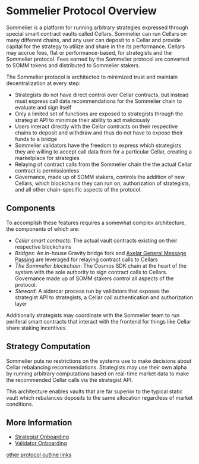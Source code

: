 # Sommelier Protocol Overview

Sommelier is a platform for running arbitrary strategies expressed through special smart contract vaults called Cellars. Sommelier can run Cellars on many different chains, and any user can deposit to a Cellar and provide capital for the strategy to utilize and share in the its performance. Cellars may accrue fees, flat or performance-based, for strategists and the Sommelier protocol. Fees earned by the Sommelier protocol are converted to SOMM tokens and distributed to Sommelier stakers.

The Sommelier protocol is architected to minimized trust and maintain decentralization at every step: 

- Strategists do not have direct control over Cellar contracts, but instead must express call data recommendations for the Sommelier chain to evaluate and sign itself
- Only a limited set of functions are exposed to strategists through the strategist API to minimize their ability to act maliciously 
- Users interact directly with the Cellar contracts on their respective chains to deposit and withdraw and thus do not have to expose their funds to a bridge 
- Sommelier validators have the freedom to express which strategists they are willing to accept call data from for a particular Cellar, creating a marketplace for strategies
- Relaying of contract calls from the Sommelier chain the the actual Cellar contract is permissionless 
- Governance, made up of SOMM stakers, controls the addition of new Cellars, which blockchains they can run on, authorization of strategists, and all other chain-specific aspects of the protocol.

## Components

To accomplish these features requires a somewhat complex architecture, the components of which are:

- *Cellar smart contracts*: The actual vault contracts existing on their respective blockchains
- *Bridges*: An in-house Gravity bridge fork and [Axelar General Message Passing](https://docs.axelar.dev/dev/general-message-passing/overview) are leveraged for relaying contract calls to Cellars
- *The Sommelier blockchain*: The Cosmos SDK chain at the heart of the system with the sole authority to sign contract calls to Cellars. Governance made up of SOMM stakers control all aspects of the protocol.
- *Steward*: A sidercar process run by validators that exposes the strategist API to strategists, a Cellar call authentication and authorization layer

Additionally strategists may coordinate with the Sommelier team to run periferal smart contracts that interact with the frontend for things like Cellar share staking incentives. 

## Strategy Computation

Sommelier puts no restrictions on the systems use to make decisions about Cellar rebalancing recommendations. Strategists may use their own alpha by running arbitrary computations based on real-time market data to make the recommended Cellar calls via the strategist API.

This architecture enables vaults that are far superior to the typical static vault which rebalances deposits to the same allocation regardless of market conditions.

## More Information

- [Strategist Onboarding]()
- [Validator Onboarding]()

[other protocol outline links]()
